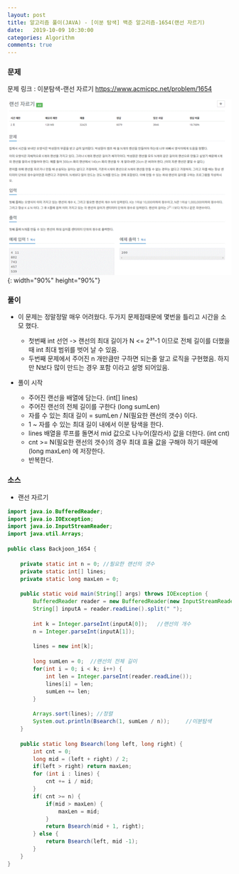 ```yaml
---
layout: post
title: 알고리즘 풀이(JAVA) - [이분 탐색] 백준 알고리즘-1654(랜선 자르기)
date:   2019-10-09 10:30:00
categories: Algorithm
comments: true 
---
```


### 문제
문제 링크 : 이분탐색-랜선 자르기 <https://www.acmicpc.net/problem/1654>

![이분탐색 랜선 자르기 문제](/img/algorithm/baekjoon_1654.GIF){: width="90%" height="90%"}

### 풀이

- 이 문제는 정말정말 매우 어려웠다. 두가지 문제점때문에 몇번을 틀리고 시간을 소모 했다.

    - 첫번째 int 선언 -> 랜선의 최대 길이가 N <= 2³¹-1 이므로 전체 길이를 더했을 때 int 최대 범위를 벗어 날 수 있음.
    - 두번째 문제에서 주어진 n 개만큼만 구하면 되는줄 알고 로직을 구현했음. 하지만 N보다 많이 만드는 경우 포함 이라고 설명 되어있음.
    
-  풀이 시작
    
    - 주어진 랜선을 배열에 담는다. (int[] lines)
    - 주어진 랜선의 전체 길이를 구한다 (long sumLen)
    - 자를 수 있는 최대 길이 = sumLen / N(필요한 랜선의 갯수) 이다.
    - 1 ~ 자를 수 있는 최대 길이 내에서 이분 탐색을 한다.
    - lines 배열을 루프를 돌면서 mid 값으로 나누어(잘라서) 값을 더한다. (int cnt)
    - cnt >= N(필요한 랜선의 갯수)의 경우 최대 효율 값을 구해야 하기 때문에 (long maxLen) 에 저장한다.
    - 반복한다.

### 소스

- 랜선 자르기

```java
import java.io.BufferedReader;
import java.io.IOException;
import java.io.InputStreamReader;
import java.util.Arrays;

public class Backjoon_1654 {
	
	private static int n = 0; //필요한 랜선의 갯수
	private static int[] lines;
	private static long maxLen = 0;
	
	public static void main(String[] args) throws IOException {
		BufferedReader reader = new BufferedReader(new InputStreamReader(System.in));
		String[] inputA = reader.readLine().split(" ");
		
		int k = Integer.parseInt(inputA[0]);   //랜선의 개수
		n = Integer.parseInt(inputA[1]);
		
		lines = new int[k];
    
		long sumLen = 0;  //랜선의 전체 길이
		for(int i = 0; i < k; i++) {
			int len = Integer.parseInt(reader.readLine());
			lines[i] = len;
			sumLen += len;
		}

		Arrays.sort(lines); //정렬
		System.out.println(Bsearch(1, sumLen / n));     //이분탐색
	}

	public static long Bsearch(long left, long right) {
		int cnt = 0;
		long mid = (left + right) / 2;
		if(left > right) return maxLen;
		for (int i : lines) {
			cnt += i / mid;
		}
		if( cnt >= n) {
			if(mid > maxLen) {
				maxLen = mid;
			}
			return Bsearch(mid + 1, right);
		} else {
			return Bsearch(left, mid -1);
		}
	}
}
```